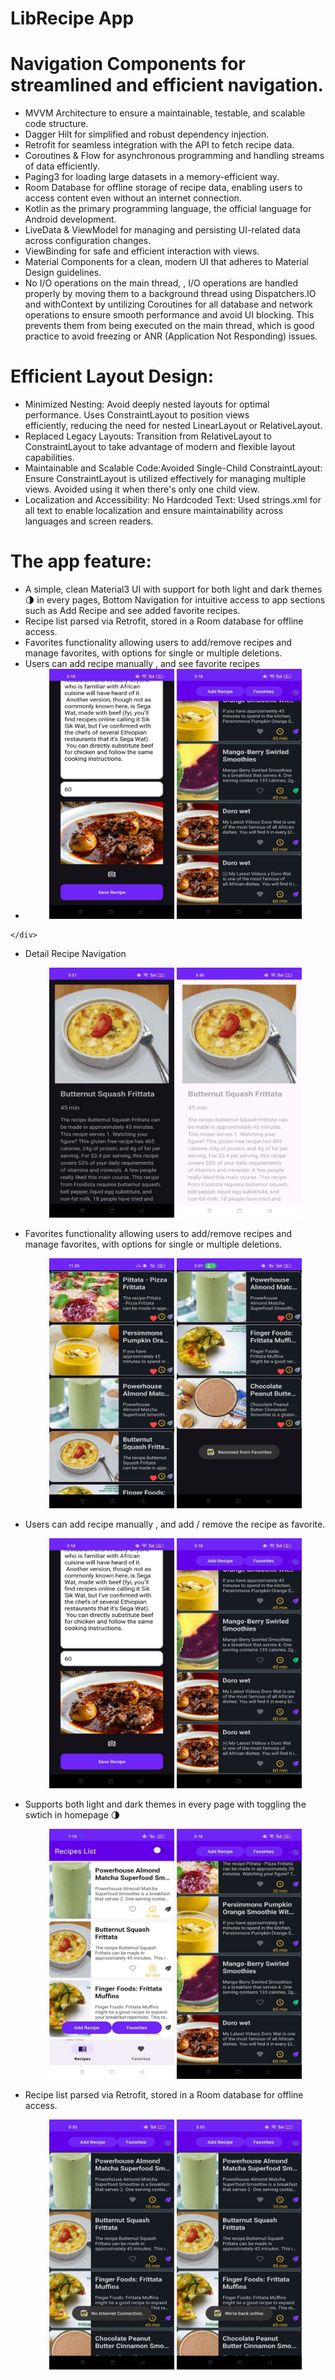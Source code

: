 
# LibRecipe App

# Navigation Components for streamlined and efficient navigation. 
  - MVVM Architecture to ensure a maintainable, testable, and scalable code structure.
  - Dagger Hilt for simplified and robust dependency injection.
  - Retrofit for seamless integration with the API to fetch recipe data.
  - Coroutines & Flow for asynchronous programming and handling streams of data efficiently.
  - Paging3 for loading large datasets in a memory-efficient way.
  - Room Database for offline storage of recipe data, enabling users to access content even without an internet connection.
  - Kotlin as the primary programming language, the official language for Android development.
  - LiveData & ViewModel for managing and persisting UI-related data across configuration changes.
  - ViewBinding for safe and efficient interaction with views.
  - Material Components for a clean, modern UI that adheres to Material Design guidelines.
  - No I/O operations on the main thread, , I/O operations are handled properly by moving them to a background thread using
    Dispatchers.IO and withContext by untilizing Coroutines for all database and network operations to ensure smooth performance and avoid UI blocking. This
    prevents them from being executed on the main thread, which is good practice to avoid
    freezing or ANR (Application Not Responding) issues.
# Efficient Layout Design:

  - Minimized Nesting: Avoid deeply nested layouts for optimal performance. Uses ConstraintLayout to position views  
    efficiently, reducing the need for nested LinearLayout or RelativeLayout.
  - Replaced Legacy Layouts: Transition from RelativeLayout to ConstraintLayout to take advantage of modern and flexible layout
     capabilities.
  - Maintainable and Scalable Code:Avoided Single-Child ConstraintLayout: Ensure ConstraintLayout is utilized effectively for
    managing multiple views. Avoided using it when there's only one child view.
  - Localization and Accessibility: No Hardcoded Text: Used strings.xml for all text to enable localization and ensure
    maintainability across languages and screen readers.

# The app feature:

  - A simple, clean Material3 UI with support for both light and dark themes 🌗 in every pages, Bottom Navigation for intuitive access to app sections such as 
    Add Recipe and see added favorite recipes.
  - Recipe list parsed via Retrofit, stored in a Room database for offline access.
  - Favorites functionality allowing users to add/remove recipes and manage favorites, with options for single or multiple
    deletions.
  - Users can add recipe manually , and see favorite recipes
  -   <div align="center">
        <img src="images/add.jpg" alt="App Screenshot" width="200" height="400"/>
        <img src="images/added.jpg" alt="App Screenshot" width="200" height="400"/>
    </div>
  - Detail Recipe Navigation
    
    <div align="center">
        <img src="images/detail.jpg" alt="App Screenshot" width="200" height="400"/>
        <img src="images/detail_light.jpg" alt="App Screenshot" width="200" height="400"/>
    </div>
    
  - Favorites functionality allowing users to add/remove recipes and manage favorites, with options for single or multiple
    deletions.
    
    <div align="center">
        <img src="images/favorite.jpg" alt="App Screenshot" width="200" height="400"/>
        <img src="images/favoriteremove.jpg" alt="App Screenshot" width="200" height="400"/>
    </div>
  
  - Users can add recipe manually , and add / remove the recipe as  favorite.
    
    <div align="center">
        <img src="images/add.jpg" alt="App Screenshot" width="200" height="400"/>
        <img src="images/added.jpg" alt="App Screenshot" width="200" height="400"/>
    </div>
  
  -  Supports both light and dark themes in every page with toggling the swtich in homepage 🌗
    <div align="center">
        <img src="images/light.jpg" alt="App Screenshot" width="200" height="400"/>
        <img src="images/dark.jpg" alt="App Screenshot" width="200" height="400"/>
    </div>
  - Recipe list parsed via Retrofit, stored in a Room database for offline access.
    <div align="center">
        <img src="images/offline.jpg" alt="App Screenshot" width="200" height="400"/>
        <img src="images/offline2.jpg" alt="App Screenshot" width="200" height="400"/>
    </div>
